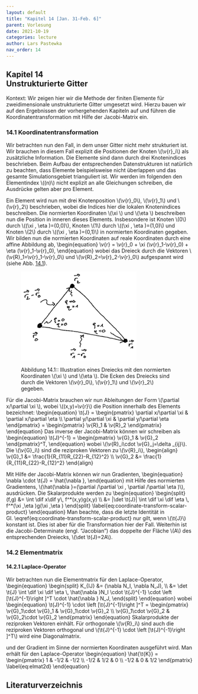 ```yaml
---
layout: default
title: "Kapitel 14 [Jan. 31-Feb. 6]"
parent: Vorlesung
date: 2021-10-19
categories: lecture
author: Lars Pastewka
nav_order: 14
---
```



<h2 class='chapterHead'><span class='titlemark'>Kapitel 14</span><br /><a id='x1-100014'></a>Unstrukturierte Gitter</h2>
<div id='shaded*-1' class='framedenv'>
<!-- l. 5 --><p class='noindent'><span class='underline'><span class='cmbx-12'>Kontext:</span></span> Wir zeigen hier wir die Methode der finiten Elemente für
zweidimensionale unstrukturierte Gitter umgesetzt wird. Hierzu bauen wir
auf den Ergebnissen der vorhergehenden Kapiteln auf und führen die
Koordinatentransformation mit Hilfe der Jacobi-Matrix ein. </p></div>
<h3 class='sectionHead'><span class='titlemark'>14.1 </span> <a id='x1-200014.1'></a>Koordinatentransformation</h3>
<!-- l. 11 --><p class='noindent'>Wir betrachten nun den Fall, in dem unser Gitter nicht mehr strukturiert
ist. Wir brauchen in diesem Fall explizit die Positionen der Knoten \(\v{r}_i\) als
zusätzliche Information. Die Elemente sind dann durch drei Knotenindices
beschrieben. Beim Aufbau der entsprechenden Datenstrukturen ist natürlich zu
beachten, dass Elemente beispielsweise nicht überlappen und das gesamte
Simulationsgebiet trianguliert ist. Wir werden im folgenden den Elementindex \((n)\)
nicht explizit an alle Gleichungen schreiben, die Ausdrücke gelten aber pro
Element.
</p><!-- l. 13 --><p class='indent'> Ein Element wird nun mit drei Knotenposition \(\v{r}_0\), \(\v{r}_1\) und \(\v{r}_2\) beschrieben, wobei die
Indices hier die lokalen Knotenindices beschreiben. Die normierten Koordinaten \(\xi \)
und \(\eta \) beschreiben nun die Position in inneren dieses Elements. Insbesondere ist
Knoten \(0\) durch \((\xi , \eta )=(0,0)\), Knoten \(1\) durch \((\xi , \eta )=(1,0)\) und Knoten \(2\) durch \((\xi , \eta )=(0,1)\) in normierten Koordinaten
gegeben. Wir bilden nun die normierten Koordinaten auf reale Koordinaten durch
eine affine Abbildung ab, \begin{equation} \v{r} = \v{r}_0 + \xi (\v{r}_1-\v{r}_0) + \eta (\v{r}_1-\v{r}_0), \end{equation}
wobei das Dreieck durch die Vektoren \(\v{R}_1=\v{r}_1-\v{r}_0\) und \(\v{R}_2=\v{r}_2-\v{r}_0\) aufgespannt wird (siehe Abb. <a href='#x1-2001r1'>14.1<!-- tex4ht:ref: fig:coordinate-transformation --></a>).
</p>
<figure class='figure'>







<!-- l. 23 --><p class='noindent'><img height='240' width='312' src='Figures/coordinate_transformation.svg' alt='PIC' /> <a id='x1-2001r1'></a>
<a id='x1-2002'></a>
</p>
<figcaption class='caption'><span class='id'>Abbildung 14.1:: </span><span class='content'>Illustration eines Dreiecks mit den normierten Koordinaten
\(\xi \) und \(\eta \). Die Ecken des Dreiecks sind durch die Vektoren \(\v{r}_0\), \(\v{r}_1\) und \(\v{r}_2\) gegeben.
</span></figcaption><!-- tex4ht:label?: x1-2001r14.1 -->



</figure>
<!-- l. 29 --><p class='indent'> Für die Jacobi-Matrix brauchen wir nun Ableitungen der Form \(\partial x/\partial \xi \), wobei \((x,y)=\v{r}\) die
Position innerhalb des Elements bezeichnet: \begin{equation} \t{J} = \begin{pmatrix} \partial x/\partial \xi &amp; \partial x/\partial \eta \\ \partial y/\partial \xi &amp; \partial y/\partial \eta \end{pmatrix} = \begin{pmatrix} \v{R}_1 &amp; \v{R}_2 \end{pmatrix} \end{equation}
Das inverse der Jacobi-Matrix können wir schreiben als \begin{equation} \t{J}^{-1} = \begin{pmatrix} \v{G}_1 &amp; \v{G}_2 \end{pmatrix}^T, \end{equation}
wobei \(\v{R}_i\cdot \v{G}_j=\delta _{ij}\). Die \(\v{G}_i\) sind die reziproken Vektoren zu \(\v{R}_i\), \begin{align} \v{G}_1 &amp;= \frac{1}{R_{11}R_{22}-R_{12}^2} \\ \v{G}_2 &amp;= \frac{1}{R_{11}R_{22}-R_{12}^2} \end{align}
</p><!-- l. 55 --><p class='indent'> Mit Hilfe der Jacobi-Matrix können wir nun Gradienten, \begin{equation} \nabla \cdot \t{J} = \hat{\nabla }, \end{equation}
mit Hilfe des normierten Gradientens, \(\hat{\nabla }=(\partial /\partial \xi , \partial /\partial \eta )\), ausdrücken. Die Skalarprodukte werden
zu \begin{equation} \begin{split} (f,g) &amp;= \int \dif x\dif y\, f^*(x,y)g(x,y) \\ &amp;= |\det \t{J}| \int \dif \xi \dif \eta \, f^*(\xi ,\eta )g(\xi ,\eta ) \end{split} \label{eq:coordinate-transform-scalar-product} \end{equation}
Man beachte, dass die letzte Identität in Gl. \eqref{eq:coordinate-transform-scalar-product}
nur gilt, wenn \(\t{J}\) konstant ist. Dies ist aber für die Transformation hier der Fall.
Weiterhin ist die Jacobi-Determinate (engl. “Jacobian”) das doppelte der Fläche \(A\)
des entsprechenden Dreiecks, \(\det \t{J}=2A\).
</p>
<h3 class='sectionHead'><span class='titlemark'>14.2 </span> <a id='x1-300014.2'></a>Elementmatrix</h3>
<!-- l. 74 --><p class='noindent'>
</p>
<h4 class='subsectionHead'><span class='titlemark'>14.2.1 </span> <a id='x1-400014.2.1'></a>Laplace-Operator</h4>
<!-- l. 76 --><p class='noindent'>Wir betrachten nun die Elementmatrix für den Laplace-Operator, \begin{equation} \begin{split} K_{IJ} &amp;= (\nabla N_I, \nabla N_J), \\ &amp;= \det \t{J} \int \dif \xi \dif \eta \, \hat{\nabla }N_I \cdot \t{J}^{-1} \cdot \left [\t{J}^{-1}\right ]^T \cdot \hat{\nabla } N_J, \end{split} \end{equation}
wobei \begin{equation} \t{J}^{-1} \cdot \left [\t{J}^{-1}\right ]^T = \begin{pmatrix} \v{G}_1\cdot \v{G}_1 &amp; \v{G}_1\cdot \v{G}_2 \\ \v{G}_1\cdot \v{G}_2 &amp; \v{G}_2\cdot \v{G}_2 \end{pmatrix} \end{equation}
Skalarprodukte der reziproken Vektoren einhält. Für orthogonale \(\v{R}_i\) sind auch die
reziproken Vektoren orthogonal und \(\t{J}^{-1} \cdot \left [\t{J}^{-1}\right ]^T\) wird eine Diagonalmatrix.
</p><!-- l. 98 --><p class='indent'> und der Gradient im Sinne der normierten Koordinaten ausgeführt wird. Man
erhält für den Laplace-Operator \begin{equation} \hat{\t{K}} = \begin{pmatrix} 1 &amp; -1/2 &amp; -1/2 \\ -1/2 &amp; 1/2 &amp; 0 \\ -1/2 &amp; 0 &amp; 1/2 \end{pmatrix} \label{eq:elmat2d} \end{equation}



</p>
<h2 class='likechapterHead'><a id='x1-500014.2.1'></a>Literaturverzeichnis</h2>

